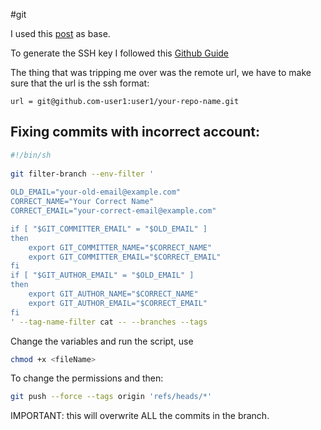 #git

I used this [post](https://gist.github.com/Jonalogy/54091c98946cfe4f8cdab2bea79430f9) as base.

To generate the SSH key I followed this [Github Guide](https://docs.github.com/en/authentication/connecting-to-github-with-ssh/generating-a-new-ssh-key-and-adding-it-to-the-ssh-agent#generating-a-new-ssh-key)

The thing that was tripping me over was the remote url, we have to make sure that the url is the ssh format:

`url = git@github.com-user1:user1/your-repo-name.git`


## Fixing commits with incorrect account:

```sh
#!/bin/sh
 
git filter-branch --env-filter '
 
OLD_EMAIL="your-old-email@example.com"
CORRECT_NAME="Your Correct Name"
CORRECT_EMAIL="your-correct-email@example.com"

if [ "$GIT_COMMITTER_EMAIL" = "$OLD_EMAIL" ]
then
    export GIT_COMMITTER_NAME="$CORRECT_NAME"
    export GIT_COMMITTER_EMAIL="$CORRECT_EMAIL"
fi
if [ "$GIT_AUTHOR_EMAIL" = "$OLD_EMAIL" ]
then
    export GIT_AUTHOR_NAME="$CORRECT_NAME"
    export GIT_AUTHOR_EMAIL="$CORRECT_EMAIL"
fi
' --tag-name-filter cat -- --branches --tags
```

Change the variables and run the script, use 

```sh
chmod +x <fileName>
```

To change the permissions and then:

```sh
git push --force --tags origin 'refs/heads/*'
```

IMPORTANT: this will overwrite ALL the commits in the branch.